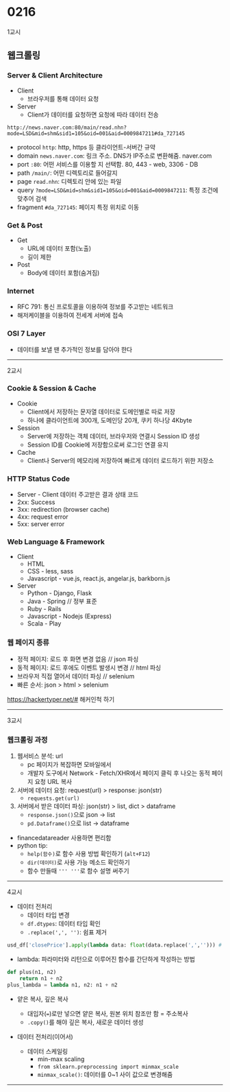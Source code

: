 # 0216
1교시
## 웹크롤링

### Server & Client Architecture
- Client
    - 브라우저를 통해 데이터 요청
- Server
    - Client가 데이터를 요청하면 요청에 따라 데이터 전송

``http://news.naver.com:80/main/read.nhn?mode=LSD&mid=shm&sid1=105&oid=001&aid=0009847211#da_727145 ``
- protocol ``http``: http, https 등 클라이언트-서버간 규약
- domain ``news.naver.com``: 링크 주소. DNS가 IP주소로 변환해줌. naver.com
- port ``:80``: 어떤 서비스를 이용할 지 선택함. 80, 443 - web, 3306 - DB
- path ``/main/``: 어떤 디렉토리로 들어갈지
- page ``read.nhn``: 디렉토리 안에 있는 파일
- query ``?mode=LSD&mid=shm&sid1=105&oid=001&aid=0009847211``: 특정 조건에 맞추어 검색
- fragment ``#da_727145``: 페이지 특정 위치로 이동

### Get & Post
- Get
    - URL에 데이터 포함(노출)
    - 길이 제한
- Post
    - Body에 데이터 포함(숨겨짐)

### Internet
- RFC 791: 통신 프로토콜을 이용하여 정보를 주고받는 네트워크
- 해저케이블을 이용하여 전세계 서버에 접속

### OSI 7 Layer
- 데이터를 보낼 땐 추가적인 정보를 담아야 한다
---
2교시

### Cookie & Session & Cache
- Cookie
    - Client에서 저장하는 문자열 데이터로 도메인별로 따로 저장
    - 하나에 클라이언트에 300개, 도메인당 20개, 쿠키 하나당 4Kbyte
- Session
    - Server에 저장하는 객체 데이터, 브라우저와 연결시 Session ID 생성
    - Session ID를 Cookie에 저장함으로써 로그인 연결 유지
- Cache
    - Client나 Server의 메모리에 저장하여 빠르게 데이터 로드하기 위한 저장소

### HTTP Status Code
- Server - Client 데이터 주고받은 결과 상태 코드
- 2xx: Success
- 3xx: redirection (browser cache)
- 4xx: request error
- 5xx: server error

### Web Language & Framework
- Client 
    - HTML
    - CSS - less, sass 
    - Javascript - vue.js, react.js, angelar.js, barkborn.js 
- Server
    - Python - Django, Flask
    - Java - Spring // 정부 표준
    - Ruby - Rails
    - Javascript - Nodejs (Express)
    - Scala - Play

### 웹 페이지 종류
- 정적 페이지: 로드 후 화면 변경 없음 // json 파싱
- 동적 페이지: 로드 후에도 이벤트 발생시 변경 // html 파싱
- 브라우저 직접 열어서 데이터 파싱 // selenium
- 빠른 순서: json > html > selenium

https://hackertyper.net/# 해커인척 하기

---
3교시

### 웹크롤링 과정
1. 웹서비스 분석: url
    - pc 페이지가 복잡하면 모바일에서
    - 개발자 도구에서 Network - Fetch/XHR에서 페이지 클릭 후 나오는 동적 페이지 요청 URL 복사
2. 서버에 데이터 요청: request(url) > response: json(str)
    - ``requests.get(url)``
3. 서버에서 받은 데이터 파싱: json(str) > list, dict > dataframe
    - ``response.json()``으로 json -> list
    - ``pd.Dataframe()``으로 list -> dataframe

- financedatareader 사용하면 편리함
- python tip:
    - ``help(함수)``로 함수 사용 방법 확인하기 (``alt+F12``)
    - ``dir(데이터)``로 사용 가능 메소드 확인하기
    - 함수 만들때 `` ''' ''' ``로 함수 설명 써주기
---
4교시

- 데이터 전처리
    - 데이터 타입 변경
    - ``df.dtypes``: 데이터 타입 확인
    - ``.replace(',', '')``: 쉼표 제거
 ```python
 usd_df['closePrice'].apply(lambda data: float(data.replace(',',''))) # 쉼표 제거 후 float형으로 변경
 ```
- lambda: 파라미터와 리턴으로 이루어진 함수를 간단하게 작성하는 방법
```python
def plus(n1, n2)
    return n1 + n2
plus_lambda = lambda n1, n2: n1 + n2
```
- 얕은 복사, 깊은 복사
    - 대입자(``=``)로만 넣으면 얕은 복사, 원본 위치 참조만 함 = 주소복사
    - ``.copy()``를 해야 깊은 복사, 새로운 데이터 생성

- 데이터 전처리(이어서)
    - 데이터 스케일링
        - min-max scaling
        - ``from sklearn.preprocessing import minmax_scale``
        - ``minmax_scale()``: 데이터를 0~1 사이 값으로 변경해줌
---
